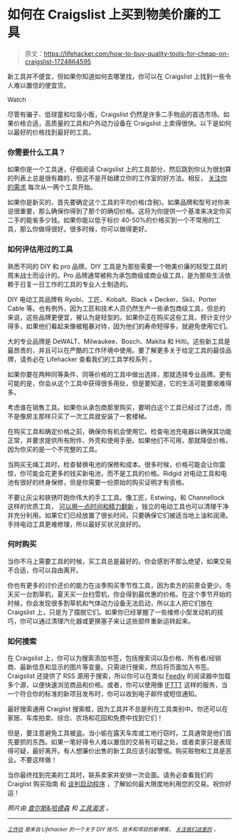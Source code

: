 # 如何在 Craigslist 上买到物美价廉的工具

> 原文：<https://lifehacker.com/how-to-buy-quality-tools-for-cheap-on-craigslist-1724864595>

新工具并不便宜，但如果你知道如何去哪里找，你可以在 Craigslist 上找到一些令人难以置信的便宜货。

Watch

尽管有骗子、低球童和垃圾小贩，Craigslist 仍然是许多二手物品的首选市场。如果价格合适，高质量的工具和户外动力设备在 Craigslist 上卖得很快。以下是如何以最好的价格找到最好的工具。

### 你需要什么工具？

如果你是一个工具迷，仔细阅读 Craigslist 上的工具部分，然后跳到你认为很划算的列表上总是很有趣的，但这不是开始建立你的工作室的好方法。相反， [关注你的需求](https://lifehacker.com/how-to-build-the-essential-toolbox-for-every-level-of-d-510463658) 每次从一两个工具开始。

如果你是新买的，首先要确定这个工具的平均价格(含税)。如果品牌和型号对你来说很重要，那么确保你得到了那个的确切价格。这将为你提供一个基准来决定你买二手的能省多少钱。如果你能以低于标价 40-50%的价格买到一个不常用的工具，那么你做得很好。很多时候，你可以做得更好。

### 如何评估用过的工具

熟悉不同的 DIY 和 pro 品牌。DIY 工具是为那些需要一个物美价廉的轻型工具的周末战士而设计的。Pro 品牌通常被称为承包商级或商业级工具，是为那些生活依赖于日复一日工作的工具的专业人士制造的。

DIY 电动工具品牌有 Ryobi、工匠、Kobalt、Black + Decker、Skil、Porter Cable 等。也有例外，因为工匠和技术人员仍然生产一些承包商级工具，但总的来说，这些品牌更便宜，被认为是轻型的。如果你正在购买这些工具，预计支付少得多，如果他们看起来像被粗暴对待，因为他们的寿命短得多，就避免使用它们。

大的专业品牌是 DeWALT、Milwaukee、Bosch、Makita 和 Hilti。这些新工具是最昂贵的，并且可以在严酷的工作环境中使用。要了解更多关于给定工具的最佳品牌，请务必在 Lifehacker 查看我们的工具学校系列 。

如果你要在两种同等条件、同等价格的工具中做出选择，那就选择专业品牌。更有可能的是，你会从这个工具中获得很多用处，但是要知道，它的生活可能要艰难得多。

考虑谁在销售工具。如果你从承包商那里购买，要明白这个工具已经过了过虑，而不是像房主那样只买了一次工具就安装了一套楼梯。

在购买工具和确定价格之前，确保你有机会使用它。检查电池充电器以确保其功能正常，并要求提供所有附件、外壳和使用手册。如果他们不可用，那就降低价格，因为你买的是一个不完整的工具。

当购买无绳工具时，检查替换电池的保修和成本。很多时候，价格可能会让你震惊，你可能会花更多的钱买新电池，而不是工具的价格。Ridgid 对电动工具和电池有很好的终身保修，但是你需要一份原始的购买证明才有资格。

不要让灰尘和铁锈吓跑你伟大的手工工具。像工匠，Estwing，和 Channellock 这样的优质工具， [可以用一点时间和精力翻新](http://lifehacker.com/how-to-remove-rust-from-old-tools-5897807#_ga=1.70692624.1824013664.1438716659) 。独立的电动工具也可以清理干净并充分利用。如果它们已经放置了很长时间，只要确保它们被适当地上油和润滑。手持电动工具更难修理，所以最好买状况良好的。

### 何时购买

当你不马上需要工具的时候，买工具总是最好的。你会感到不那么绝望，如果交易不合适，你可以自由离开。

你也有更多的讨价还价的能力在淡季购买季节性工具，因为卖方的前景会更少。冬天买一台割草机，夏天买一台扫雪机，你会得到最优惠的价格。在这个季节开始的时候，你会发现很多割草机和气体动力设备无法启动，所以主人把它们放在 Craigslist 上，只是为了摆脱它们。如果你已经掌握了一些维修小型发动机的技巧，你可以通过清理汽化器或更换塞子来让这些部件重新运转起来。

### 如何搜索

在 Craigslist 上，你可以为搜索添加书签，包括搜索词以及价格、所有者/经销商、最新信息和显示的图片等变量。只需进行搜索，然后将页面加入书签。Craigslist 还提供了 RSS 源用于搜索，所以你可以在类似 [Feedly](http://cloud.feedly.com/) 的阅读器中加载多个源，以便快速浏览商品和价格。或者，你可以使用像 [IFTTT](https://ifttt.com/) 这样的服务，当一个符合你的标准的新项目发布时，你可以收到电子邮件或短信通知。

最好搜索通用 Craiglist 搜索框，因为工具并不总是列在工具类别中。你还可以在家居、车库拍卖、综合、农场和花园和免费中找到它们！

但是，要注意避免工具被盗。当小偷在露天车库或工地行窃时，工具通常是他们首先要抓的东西。如果一笔好得令人难以置信的交易有可疑之处，或者卖家只是表现得可疑，最好离开。有人想廉价出售的新工具应该引起警惕。购买赃物和工具是恶业。不要这样做！

当你最终找到完美的工具时，联系卖家并安排一次会面。请务必查看我们的 Craiglist 购买指南 和 [谈判启动程序](https://lifehacker.com/how-to-get-anything-you-want-with-minimal-negotiation-5974807) ，了解如何最大限度地利用您的交易。祝你好运！

*照片由* [*查尔斯&哈德森*](http://charlesandhudson.com) *和* [*工具渴求*](http://toolcrave.com) *。*

* * *

[<small>*工作坊*</small>](http://workshop.lifehacker.com/) <small>*是来自 Lifehacker 的一个关于 DIY 技巧、技术和项目的新博客。*</small> [<small>*关注我们这里的*</small>](https://twitter.com/WorkshopLH) <small>*。*</small>